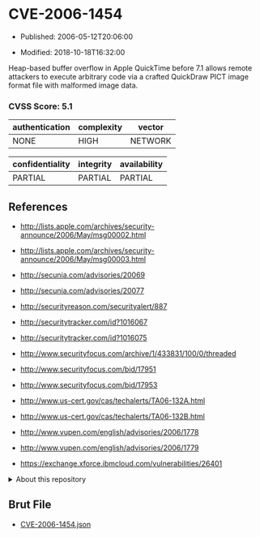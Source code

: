 # CVE-2006-1454

- Published: 2006-05-12T20:06:00

- Modified: 2018-10-18T16:32:00

Heap-based buffer overflow in Apple QuickTime before 7.1 allows remote attackers to execute arbitrary code via a crafted QuickDraw PICT image format file with malformed image data.

### CVSS Score: **5.1**

| authentication | complexity | vector |
| --- | --- | --- |
| NONE | HIGH | NETWORK |

| confidentiality | integrity | availability |
| --- | --- | --- |
| PARTIAL | PARTIAL | PARTIAL |

## References

* http://lists.apple.com/archives/security-announce/2006/May/msg00002.html

* http://lists.apple.com/archives/security-announce/2006/May/msg00003.html

* http://secunia.com/advisories/20069

* http://secunia.com/advisories/20077

* http://securityreason.com/securityalert/887

* http://securitytracker.com/id?1016067

* http://securitytracker.com/id?1016075

* http://www.securityfocus.com/archive/1/433831/100/0/threaded

* http://www.securityfocus.com/bid/17951

* http://www.securityfocus.com/bid/17953

* http://www.us-cert.gov/cas/techalerts/TA06-132A.html

* http://www.us-cert.gov/cas/techalerts/TA06-132B.html

* http://www.vupen.com/english/advisories/2006/1778

* http://www.vupen.com/english/advisories/2006/1779

* https://exchange.xforce.ibmcloud.com/vulnerabilities/26401

<details>
<summary>About this repository</summary> 

  This repository is part of the project [Live Hack CVE](https://github.com/Live-Hack-CVE). Main website can be found [www.live-hack.org](https://www.live-hack.org) 
  
  Made by [Sn0wAlice](https://github.com/Sn0wAlice) for the people that care about security and need to have a feed of the latest CVEs. Hope you enjoy it, don't forget to star the repo and follow me on [Twitter](https://twitter.com/Sn0wAlice) and [Github](https://github.com/Sn0wAlice). And that is my [personnal website](https://www.alice-snow.me/)

  - [Home Page](https://github.com/Live-Hack-CVE)
  - [Framework](https://github.com/Live-Hack-CVE/cve-framework)
  - [CVE database](https://github.com/Live-Hack-CVE/full_database)
  - [Changelog](https://github.com/Live-Hack-CVE/Changelog)
</details>

## Brut File

* [CVE-2006-1454.json](https://raw.githubusercontent.com/Live-Hack-CVE/full_database/main/cves/2006/CVE-2006-1454.json)

